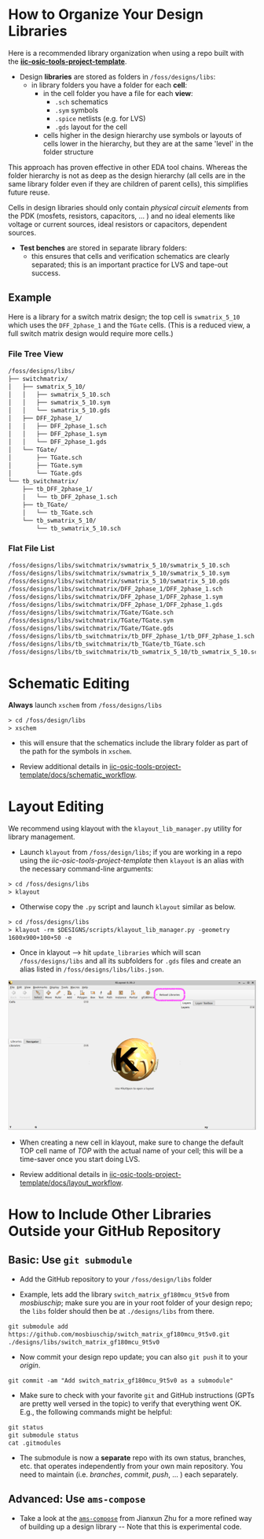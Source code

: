 # How to Organize Your Design Libraries

Here is a recommended library organization when using a repo built with the [**iic-osic-tools-project-template**](https://github.com/Jianxun/iic-osic-tools-project-template).

- Design **libraries** are stored as folders in `/foss/designs/libs`:
  - in library folders you have a folder for each **cell**:
    - in the cell folder you have a file for each **view**:
        - `.sch` schematics
        - `.sym` symbols
        - `.spice` netlists (e.g. for LVS)
        - `.gds` layout for the cell
    - cells higher in the design hierarchy use symbols or layouts of cells lower in the hierarchy, but they are at the same 'level' in the folder structure

This approach has proven effective in other EDA tool chains. Whereas the folder hierarchy is not as deep as the design hierarchy (all cells are in the same library folder even if they are children of parent cells), this simplifies future reuse. 

Cells in design libraries should only contain *physical circuit elements* from the PDK (mosfets, resistors, capacitors, ... ) and no ideal elements like voltage or current sources, ideal resistors or capacitors, dependent sources. 

- **Test benches** are stored in separate library folders:
  - this ensures that cells and verification schematics are clearly separated; this is an important practice for LVS and tape-out success. 

## Example

Here is a library for a switch matrix design; the top cell is `swmatrix_5_10` which uses the `DFF_2phase_1` and the `TGate` cells. (This is a reduced view, a full switch matrix design would require more cells.)

### File Tree View

```
/foss/designs/libs/
├── switchmatrix/
│   ├── swmatrix_5_10/
│   │   ├── swmatrix_5_10.sch
│   │   ├── swmatrix_5_10.sym
│   │   └── swmatrix_5_10.gds
│   ├── DFF_2phase_1/
│   │   ├── DFF_2phase_1.sch
│   │   ├── DFF_2phase_1.sym
│   │   └── DFF_2phase_1.gds
│   └── TGate/
│       ├── TGate.sch
│       ├── TGate.sym
│       └── TGate.gds
└── tb_switchmatrix/
    ├── tb_DFF_2phase_1/
    │   └── tb_DFF_2phase_1.sch
    ├── tb_TGate/
    │   └── tb_TGate.sch
    └── tb_swmatrix_5_10/
        └── tb_swmatrix_5_10.sch
```

### Flat File List

```
/foss/designs/libs/switchmatrix/swmatrix_5_10/swmatrix_5_10.sch
/foss/designs/libs/switchmatrix/swmatrix_5_10/swmatrix_5_10.sym
/foss/designs/libs/switchmatrix/swmatrix_5_10/swmatrix_5_10.gds
/foss/designs/libs/switchmatrix/DFF_2phase_1/DFF_2phase_1.sch
/foss/designs/libs/switchmatrix/DFF_2phase_1/DFF_2phase_1.sym
/foss/designs/libs/switchmatrix/DFF_2phase_1/DFF_2phase_1.gds
/foss/designs/libs/switchmatrix/TGate/TGate.sch
/foss/designs/libs/switchmatrix/TGate/TGate.sym
/foss/designs/libs/switchmatrix/TGate/TGate.gds
/foss/designs/libs/tb_switchmatrix/tb_DFF_2phase_1/tb_DFF_2phase_1.sch
/foss/designs/libs/tb_switchmatrix/tb_TGate/tb_TGate.sch
/foss/designs/libs/tb_switchmatrix/tb_swmatrix_5_10/tb_swmatrix_5_10.sch
```

# Schematic Editing

**Always** launch `xschem` from `/foss/designs/libs`
```
> cd /foss/design/libs
> xschem
```
- this will ensure that the schematics include the library folder as part of the path for the symbols in `xschem`.

- Review additional details in [iic-osic-tools-project-template/docs/schematic_workflow](https://github.com/Jianxun/iic-osic-tools-project-template/blob/main/docs/schematic_workflow.md).

# Layout Editing

We recommend using klayout with the `klayout_lib_manager.py` utility for library management. 

- Launch `klayout` from `/foss/design/libs`; if you are working in a repo using the *iic-osic-tools-project-template* then `klayout` is an alias with the necessary command-line arguments:
```
> cd /foss/designs/libs
> klayout
```
- Otherwise copy the `.py` script and launch `klayout` similar as below. 

```
> cd /foss/designs/libs
> klayout -rm $DESIGNS/scripts/klayout_lib_manager.py -geometry 1600x900+100+50 -e
```

- Once in klayout --> hit `update_libraries` which will scan `/foss/designs/libs` and all its subfolders for `.gds` files and create an alias listed in `/foss/designs/libs/libs.json`. 

![alt text](img/klayout.png)

- When creating a new cell in klayout, make sure to change the default TOP cell name of *TOP* with the actual name of your cell; this will be a time-saver once you start doing LVS. 

- Review additional details in [iic-osic-tools-project-template/docs/layout_workflow](https://github.com/Jianxun/iic-osic-tools-project-template/blob/main/docs/layout_workflow.md).

# How to Include Other Libraries Outside your GitHub Repository

## Basic: Use `git submodule`

- Add the GitHub repository to your `/foss/design/libs` folder

- Example, lets add the library `switch_matrix_gf180mcu_9t5v0` from *mosbiuschip*; make sure you are in your root folder of your design repo; the `libs` folder should then be at `./designs/libs` from there. 

```
git submodule add https://github.com/mosbiuschip/switch_matrix_gf180mcu_9t5v0.git ./designs/libs/switch_matrix_gf180mcu_9t5v0

```
- Now commit your design repo update; you can also `git push` it to your *origin*. 

```
git commit -am "Add switch_matrix_gf180mcu_9t5v0 as a submodule"
```

- Make sure to check with your favorite `git` and GitHub instructions (GPTs are pretty well versed in the topic) to verify that everything went OK. E.g., the following commands might be helpful:
```
git status
git submodule status
cat .gitmodules
```

- The submodule is now a **separate** repo with its own status, branches, etc. that operates independently from your own main repository. You need to maintain (i.e. *branches*, *commit*, *push*, ... ) each separately. 

## Advanced: Use `ams-compose`

- Take a look at the [`ams-compose`](https://github.com/Jianxun/ams_compose) from Jianxun Zhu for a more refined way of building up a design library -- Note that this is experimental code. 
